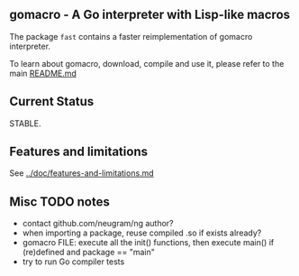 ## gomacro - A Go interpreter with Lisp-like macros

The package `fast` contains a faster reimplementation of gomacro interpreter.

To learn about gomacro, download, compile and use it, please refer to the main [README.md](../README.md)

## Current Status

STABLE.

## Features and limitations

See [../doc/features-and-limitations.md](../doc/features-and-limitations.md)


## Misc TODO notes

* contact github.com/neugram/ng author?
* when importing a package, reuse compiled .so if exists already?
* gomacro FILE: execute all the init() functions, then execute main() if (re)defined and package == "main"
* try to run Go compiler tests
